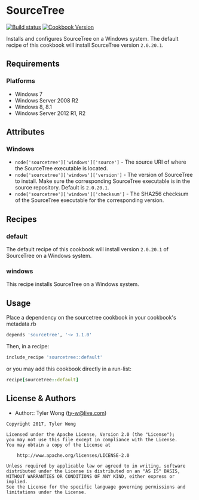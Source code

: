 # SourceTree
[![Build status](https://ci.appveyor.com/api/projects/status/xp8qsnpl70thigt4/branch/master?svg=true)](https://ci.appveyor.com/project/T-Wong/sourcetree/branch/master)
[![Cookbook Version](https://img.shields.io/cookbook/v/sourcetree.svg)](https://supermarket.chef.io/cookbooks/sourcetree)

Installs and configures SourceTree on a Windows system. The default recipe of this cookbook will install SourceTree version `2.0.20.1`.

## Requirements
### Platforms
* Windows 7
* Windows Server 2008 R2
* Windows 8, 8.1
* Windows Server 2012 R1, R2

## Attributes
### Windows
* `node['sourcetree']['windows']['source']` - The source URI of where the SourceTree executable is located.
* `node['sourcetree']['windows']['version']` - The version of SourceTree to install. Make sure the corresponding SourceTree executable is in the source repository. Default is `2.0.20.1`.
* `node['sourcetree']['windows']['checksum']` - The SHA256 checksum of the SourceTree executable for the corresponding version.

## Recipes
### default
The default recipe of this cookbook will install version `2.0.20.1` of SourceTree on a Windows system.

### windows
This recipe installs SourceTree on a Windows system.

## Usage
Place a dependency on the sourcetree cookbook in your cookbook's metadata.rb

```ruby
depends 'sourcetree', '~> 1.1.0'
```

Then, in a recipe:

```ruby
include_recipe 'sourcetree::default'
```

or you may add this cookbook directly in a run-list:

```ruby
recipe[sourcetree::default]
```

## License & Authors
- Author:: Tyler Wong ([ty-w@live.com](mailto:ty-w@live.com))

```text
Copyright 2017, Tyler Wong

Licensed under the Apache License, Version 2.0 (the "License");
you may not use this file except in compliance with the License.
You may obtain a copy of the License at

    http://www.apache.org/licenses/LICENSE-2.0

Unless required by applicable law or agreed to in writing, software
distributed under the License is distributed on an "AS IS" BASIS,
WITHOUT WARRANTIES OR CONDITIONS OF ANY KIND, either express or implied.
See the License for the specific language governing permissions and
limitations under the License.
```
